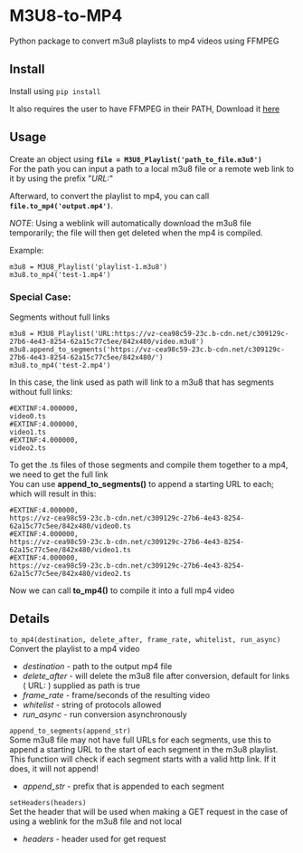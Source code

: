# M3U8-to-MP4
Python package to convert m3u8 playlists to mp4 videos using FFMPEG

## Install
Install using `pip install `

It also requires the user to have FFMPEG in their PATH, Download it [here](https://ffmpeg.org/download.html)

## Usage
Create an object using **`file = M3U8_Playlist('path_to_file.m3u8')`**\
For the path you can input a path to a local m3u8 file or a remote web link to it by using the prefix  "*URL:*"

Afterward, to convert the playlist to mp4, you can call **`file.to_mp4('output.mp4')`**.

*NOTE*: Using a weblink will automatically download the m3u8 file temporarily; the file will then get deleted when the mp4 is compiled.

Example:
```
m3u8 = M3U8_Playlist('playlist-1.m3u8')
m3u8.to_mp4('test-1.mp4')
```
### Special Case:
Segments without full links
```
m3u8 = M3U8_Playlist('URL:https://vz-cea98c59-23c.b-cdn.net/c309129c-27b6-4e43-8254-62a15c77c5ee/842x480/video.m3u8')
m3u8.append_to_segments('https://vz-cea98c59-23c.b-cdn.net/c309129c-27b6-4e43-8254-62a15c77c5ee/842x480/')
m3u8.to_mp4('test-2.mp4')
```
In this case, the link used as path will link to a m3u8 that has segments without full links:
```
#EXTINF:4.000000,
video0.ts
#EXTINF:4.000000,
video1.ts
#EXTINF:4.000000,
video2.ts
```
To get the .ts files of those segments and compile them together to a mp4, we need to get the full link\
You can use **append_to_segments()** to append a starting URL to each; which will result in this:
```
#EXTINF:4.000000,
https://vz-cea98c59-23c.b-cdn.net/c309129c-27b6-4e43-8254-62a15c77c5ee/842x480/video0.ts
#EXTINF:4.000000,
https://vz-cea98c59-23c.b-cdn.net/c309129c-27b6-4e43-8254-62a15c77c5ee/842x480/video1.ts
#EXTINF:4.000000,
https://vz-cea98c59-23c.b-cdn.net/c309129c-27b6-4e43-8254-62a15c77c5ee/842x480/video2.ts
```
Now we can call **to_mp4()** to compile it into a full mp4 video

## Details
`to_mp4(destination, delete_after, frame_rate, whitelist, run_async)`\
Convert the playlist to a mp4 video
- *destination* - path to the output mp4 file
- *delete_after* - will delete the m3u8 file after conversion, default for links ( URL: ) supplied as path is true
- *frame_rate* - frame/seconds of the resulting video
- *whitelist* - string of protocols allowed
- *run_async* - run conversion asynchronously

`append_to_segments(append_str)`\
Some m3u8 file may not have full URLs for each segments, use this to append a starting URL to the start of each segment in the m3u8 playlist.
This function will check if each segment starts with a valid http link. If it does, it will not append!
- *append_str* - prefix that is appended to each segment

`setHeaders(headers)`\
Set the header that will be used when making a GET request in the case of using a weblink for the m3u8 file and not local
- *headers* - header used for get request